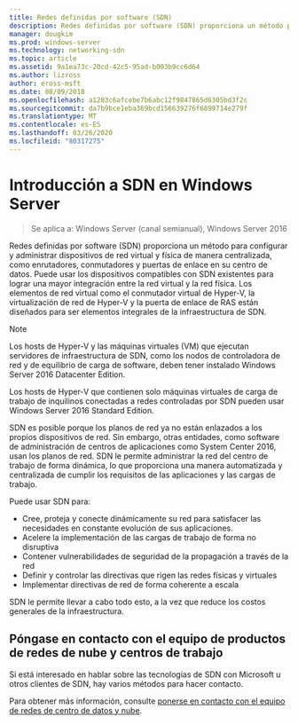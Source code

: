 ```yaml
---
title: Redes definidas por software (SDN)
description: Redes definidas por software (SDN) proporciona un método para configurar y administrar dispositivos de red virtual y física de manera centralizada, como enrutadores, conmutadores y puertas de enlace en su centro de datos. Use este tema para obtener información sobre las tecnologías de redes definidas por software (SDN) que se proporcionan en Windows Server, System Center y Microsoft Azure.
manager: dougkim
ms.prod: windows-server
ms.technology: networking-sdn
ms.topic: article
ms.assetid: 9a1ea73c-20cd-42c5-95ad-b003b9cc6d64
ms.author: lizross
author: eross-msft
ms.date: 08/09/2018
ms.openlocfilehash: a1283c6afcebe7b6abc12f9847865d6305bd3f2c
ms.sourcegitcommit: da7b9bce1eba369bcd156639276f6899714e279f
ms.translationtype: MT
ms.contentlocale: es-ES
ms.lasthandoff: 03/26/2020
ms.locfileid: "80317275"
---
```

# <a name="sdn-in-windows-server-overview"></a>Introducción a SDN en Windows Server

>Se aplica a: Windows Server (canal semianual), Windows Server 2016


Redes definidas por software (SDN) proporciona un método para configurar y administrar dispositivos de red virtual y física de manera centralizada, como enrutadores, conmutadores y puertas de enlace en su centro de datos. Puede usar los dispositivos compatibles con SDN existentes para lograr una mayor integración entre la red virtual y la red física. Los elementos de red virtual como el conmutador virtual de Hyper-V, la virtualización de red de Hyper-V y la puerta de enlace de RAS están diseñados para ser elementos integrales de la infraestructura de SDN. 

>[!Note]
>Los hosts de Hyper-V y las máquinas virtuales (VM) que ejecutan servidores de infraestructura de SDN, como los nodos de controladora de red y de equilibrio de carga de software, deben tener instalado Windows Server 2016 Datacenter Edition. 
>
>Los hosts de Hyper-V que contienen solo máquinas virtuales de carga de trabajo de inquilinos conectadas a redes controladas por SDN pueden usar Windows Server 2016 Standard Edition.

SDN es posible porque los planos de red ya no están enlazados a los propios dispositivos de red. Sin embargo, otras entidades, como software de administración de centros de aplicaciones como System Center 2016, usan los planos de red. SDN le permite administrar la red del centro de trabajo de forma dinámica, lo que proporciona una manera automatizada y centralizada de cumplir los requisitos de las aplicaciones y las cargas de trabajo. 

Puede usar SDN para:

- Cree, proteja y conecte dinámicamente su red para satisfacer las necesidades en constante evolución de sus aplicaciones.
- Acelere la implementación de las cargas de trabajo de forma no disruptiva
- Contener vulnerabilidades de seguridad de la propagación a través de la red
- Definir y controlar las directivas que rigen las redes físicas y virtuales 
- Implementar directivas de red de forma coherente a escala

SDN le permite llevar a cabo todo esto, a la vez que reduce los costos generales de la infraestructura.



## <a name="contact-the-datacenter-and-cloud-networking-product-team"></a>Póngase en contacto con el equipo de productos de redes de nube y centros de trabajo

Si está interesado en hablar sobre las tecnologías de SDN con Microsoft u otros clientes de SDN, hay varios métodos para hacer contacto.

Para obtener más información, consulte [ponerse en contacto con el equipo de redes de centro de datos y nube](contact-sdn-team.md).

